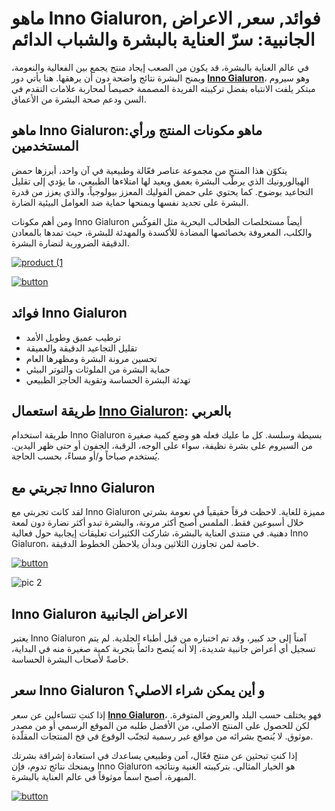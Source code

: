 # ماهو Inno Gialuron, فوائد, سعر, الاعراض الجانبية: سرّ العناية بالبشرة والشباب الدائم
<!-- wp:paragraph -->
<p>في عالم العناية بالبشرة، قد يكون من الصعب إيجاد منتج يجمع بين الفعالية والنعومة، ويمنح البشرة نتائج واضحة دون أن يرهقها. هنا يأتي دور <strong><a href="https://shorturl.at/M8kZ5">Inno Gialuron</a></strong>، وهو سيروم مبتكر يلفت الانتباه بفضل تركيبته الفريدة المصممة خصيصاً لمحاربة علامات التقدم في السن ودعم صحة البشرة من الأعماق.</p>
<!-- /wp:paragraph -->

<!-- wp:heading -->
<h2 class="wp-block-heading">ماهو Inno Gialuron:ماهو مكونات المنتج ورأي المستخدمين</h2>
<!-- /wp:heading -->

<!-- wp:paragraph -->
<p>يتكوّن هذا المنتج من مجموعة عناصر فعّالة وطبيعية في آن واحد، أبرزها حمض الهيالورونيك الذي يرطّب البشرة بعمق ويعيد لها امتلاءها الطبيعي، ما يؤدي إلى تقليل التجاعيد بوضوح. كما يحتوي على حمض الفوليك المعزز بيولوجياً، والذي يعزز من قدرة البشرة على تجديد نفسها ويمنحها حماية ضد العوامل البيئية الضارة.</p>
<!-- /wp:paragraph -->

<!-- wp:paragraph -->
<p>ومن أهم مكونات Inno Gialuron أيضاً مستخلصات الطحالب البحرية مثل الفوكُس والكلب، المعروفة بخصائصها المضادة للأكسدة والمهدئة للبشرة، حيث تمدها بالمعادن الدقيقة الضرورية لنضارة البشرة.</p>
<!-- /wp:paragraph -->

<!-- wp:paragraph -->
[![product (1](https://github.com/user-attachments/assets/4c1ac7a4-7352-4d51-b28f-3862d319495b)](https://shorturl.at/M8kZ5)

<!-- /wp:paragraph -->

<!-- wp:paragraph -->
[![button](https://github.com/user-attachments/assets/bae01d30-fdb7-4799-b2bf-69faac3b7333)](https://shorturl.at/M8kZ5)

<!-- /wp:paragraph -->

<!-- wp:heading -->
<h2 class="wp-block-heading">فوائد Inno Gialuron</h2>
<!-- /wp:heading -->

<!-- wp:list -->
<ul class="wp-block-list"><!-- wp:list-item -->
<li>ترطيب عميق وطويل الأمد</li>
<!-- /wp:list-item -->

<!-- wp:list-item -->
<li>تقليل التجاعيد الدقيقة والعميقة</li>
<!-- /wp:list-item -->

<!-- wp:list-item -->
<li>تحسين مرونة البشرة ومظهرها العام</li>
<!-- /wp:list-item -->

<!-- wp:list-item -->
<li>حماية البشرة من الملوثات والتوتر البيئي</li>
<!-- /wp:list-item -->

<!-- wp:list-item -->
<li>تهدئة البشرة الحساسة وتقوية الحاجز الطبيعي</li>
<!-- /wp:list-item --></ul>
<!-- /wp:list -->

<!-- wp:heading -->
<h2 class="wp-block-heading">طريقة استعمال <a href="https://shorturl.at/M8kZ5">Inno Gialuron</a>: بالعربي</h2>
<!-- /wp:heading -->

<!-- wp:paragraph -->
<p>طريقة استخدام Inno Gialuron بسيطة وسلسة. كل ما عليك فعله هو وضع كمية صغيرة من السيروم على بشرة نظيفة، سواء على الوجه، الرقبة، الجفون أو حتى ظهر اليدين. يُستخدم صباحاً و/أو مساءً، بحسب الحاجة.</p>
<!-- /wp:paragraph -->

<!-- wp:heading -->
<h2 class="wp-block-heading">تجربتي مع Inno Gialuron</h2>
<!-- /wp:heading -->

<!-- wp:paragraph -->
<p>لقد كانت تجربتي مع Inno Gialuron مميزة للغاية. لاحظت فرقاً حقيقياً في نعومة بشرتي خلال أسبوعين فقط. الملمس أصبح أكثر مرونة، والبشرة تبدو أكثر نضارة دون لمعة دهنية. في منتدى العناية بالبشرة، شاركت الكثيرات تعليقات إيجابية حول فعالية Inno Gialuron، خاصة لمن تجاوزن الثلاثين وبدأن يلاحظن الخطوط الدقيقة.</p>
<!-- /wp:paragraph -->

<!-- wp:paragraph -->
[![button](https://github.com/user-attachments/assets/655e3616-696b-40d9-aaf8-0254c44c5def)](https://shorturl.at/M8kZ5)

<!-- /wp:paragraph -->

<!-- wp:paragraph -->
![pic 2](https://github.com/user-attachments/assets/8050430d-98db-48dd-ac7c-c3bd04d975df)
<!-- /wp:paragraph -->

<!-- wp:heading -->
<h2 class="wp-block-heading">Inno Gialuron الاعراض الجانبية</h2>
<!-- /wp:heading -->

<!-- wp:paragraph -->
<p>يعتبر Inno Gialuron آمناً إلى حد كبير، وقد تم اختباره من قبل أطباء الجلدية. لم يتم تسجيل أي أعراض جانبية شديدة، إلا أنه يُنصح دائماً بتجربة كمية صغيرة منه في البداية، خاصةً لأصحاب البشرة الحساسة.</p>
<!-- /wp:paragraph -->

<!-- wp:heading -->
<h2 class="wp-block-heading">سعر Inno Gialuron و أين يمكن شراء الاصلي؟</h2>
<!-- /wp:heading -->

<!-- wp:paragraph -->
<p>إذا كنتِ تتساءلين عن سعر <strong><a href="https://shorturl.at/M8kZ5">Inno Gialuron</a></strong>، فهو يختلف حسب البلد والعروض المتوفرة. لكن للحصول على المنتج الاصلي، من الأفضل طلبه من الموقع الرسمي أو من مصدر موثوق. لا يُنصح بشرائه من مواقع غير رسمية لتجنّب الوقوع في فخ المنتجات المقلّدة.</p>
<!-- /wp:paragraph -->

<!-- wp:paragraph -->
<p>إذا كنتِ تبحثين عن منتج فعّال، آمن وطبيعي يساعدك في استعادة إشراقة بشرتك ويمنحك نتائج تدوم، فإن Inno Gialuron هو الخيار المثالي. بتركيبته الغنية ونتائجه المبهرة، أصبح اسماً موثوقاً في عالم العناية بالبشرة.</p>
<!-- /wp:paragraph -->

<!-- wp:paragraph -->
[![button](https://github.com/user-attachments/assets/4f8d93cc-b592-4157-bef8-614070a78ed6)](https://shorturl.at/M8kZ5)
<!-- /wp:paragraph -->
